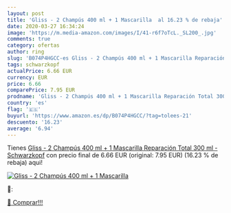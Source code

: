 ```yaml
---
layout: post
title: 'Gliss - 2 Champús 400 ml + 1 Mascarilla  al 16.23 % de rebaja'
date: 2020-03-27 16:34:24
image: 'https://m.media-amazon.com/images/I/41-r6f7oTcL._SL200_.jpg'
comments: true
category: ofertas
author: ring
slug: 'B074P4HGCC-es Gliss - 2 Champús 400 ml + 1 Mascarilla Reparación Total...'
tags: schwarzkopf
actualPrice: 6.66 EUR
currency: EUR
price: 6.66
comparePrice: 7.95 EUR
prodname: 'Gliss - 2 Champús 400 ml + 1 Mascarilla Reparación Total 300 ml - Schwarzkopf'
country: 'es'
flag: '🇪🇸'
buyurl: 'https://www.amazon.es/dp/B074P4HGCC/?tag=tolees-21'
descuento: '16.23'
average: '6.94'
---
```


Tienes [Gliss - 2 Champús 400 ml + 1 Mascarilla Reparación Total 300 ml - Schwarzkopf](https://www.amazon.es/dp/B074P4HGCC/?tag=tolees-21) con precio final de  6.66 EUR (original: 7.95 EUR) (16.23 %  de rebaja) aqui!

[![Gliss - 2 Champús 400 ml + 1 Mascarilla ](https://m.media-amazon.com/images/I/41-r6f7oTcL._SL200_.jpg)](https://www.amazon.es/dp/B074P4HGCC/?tag=tolees-21)

🔎:


[🛒 Comprar!!!](https://www.amazon.es/dp/B074P4HGCC/?tag=tolees-21)
